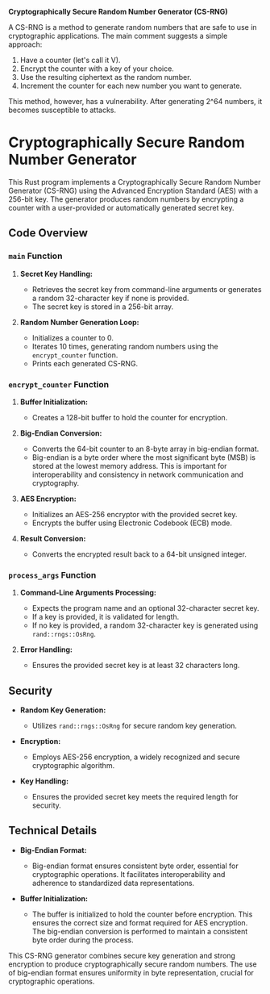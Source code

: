 **Cryptographically Secure Random Number Generator (CS-RNG)**

A CS-RNG is a method to generate random numbers that are safe to use in cryptographic applications. The main comment suggests a simple approach:

1. Have a counter (let's call it V).
2. Encrypt the counter with a key of your choice.
3. Use the resulting ciphertext as the random number.
4. Increment the counter for each new number you want to generate.

This method, however, has a vulnerability. After generating 2^64 numbers, it becomes susceptible to attacks.

# Cryptographically Secure Random Number Generator

This Rust program implements a Cryptographically Secure Random Number Generator (CS-RNG) using the Advanced Encryption Standard (AES) with a 256-bit key. The generator produces random numbers by encrypting a counter with a user-provided or automatically generated secret key.

## Code Overview

### `main` Function

1. **Secret Key Handling:**

   - Retrieves the secret key from command-line arguments or generates a random 32-character key if none is provided.
   - The secret key is stored in a 256-bit array.

2. **Random Number Generation Loop:**
   - Initializes a counter to 0.
   - Iterates 10 times, generating random numbers using the `encrypt_counter` function.
   - Prints each generated CS-RNG.

### `encrypt_counter` Function

1. **Buffer Initialization:**

   - Creates a 128-bit buffer to hold the counter for encryption.

2. **Big-Endian Conversion:**

   - Converts the 64-bit counter to an 8-byte array in big-endian format.
   - Big-endian is a byte order where the most significant byte (MSB) is stored at the lowest memory address. This is important for interoperability and consistency in network communication and cryptography.

3. **AES Encryption:**

   - Initializes an AES-256 encryptor with the provided secret key.
   - Encrypts the buffer using Electronic Codebook (ECB) mode.

4. **Result Conversion:**
   - Converts the encrypted result back to a 64-bit unsigned integer.

### `process_args` Function

1. **Command-Line Arguments Processing:**

   - Expects the program name and an optional 32-character secret key.
   - If a key is provided, it is validated for length.
   - If no key is provided, a random 32-character key is generated using `rand::rngs::OsRng`.

2. **Error Handling:**
   - Ensures the provided secret key is at least 32 characters long.

## Security

- **Random Key Generation:**

  - Utilizes `rand::rngs::OsRng` for secure random key generation.

- **Encryption:**

  - Employs AES-256 encryption, a widely recognized and secure cryptographic algorithm.

- **Key Handling:**
  - Ensures the provided secret key meets the required length for security.

## Technical Details

- **Big-Endian Format:**

  - Big-endian format ensures consistent byte order, essential for cryptographic operations. It facilitates interoperability and adherence to standardized data representations.

- **Buffer Initialization:**
  - The buffer is initialized to hold the counter before encryption. This ensures the correct size and format required for AES encryption. The big-endian conversion is performed to maintain a consistent byte order during the process.

This CS-RNG generator combines secure key generation and strong encryption to produce cryptographically secure random numbers. The use of big-endian format ensures uniformity in byte representation, crucial for cryptographic operations.
